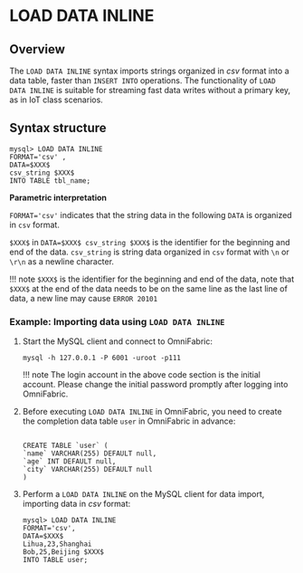 # **LOAD DATA INLINE**

## **Overview**

The `LOAD DATA INLINE` syntax imports strings organized in *csv* format into a data table, faster than `INSERT INTO` operations. The functionality of `LOAD DATA INLINE` is suitable for streaming fast data writes without a primary key, as in IoT class scenarios.

## Syntax structure

```mysql
mysql> LOAD DATA INLINE
FORMAT='csv' ,
DATA=$XXX$
csv_string $XXX$
INTO TABLE tbl_name;
```

**Parametric interpretation**

`FORMAT='csv'` indicates that the string data in the following `DATA` is organized in `csv` format.

`$XXX$` in `DATA=$XXX$ csv_string $XXX$` is the identifier for the beginning and end of the data. `csv_string` is string data organized in `csv` format with `\n` or `\r\n` as a newline character.

!!! note
    `$XXX$` is the identifier for the beginning and end of the data, note that `$XXX$` at the end of the data needs to be on the same line as the last line of data, a new line may cause `ERROR 20101`

### Example: Importing data using `LOAD DATA INLINE`

1. Start the MySQL client and connect to OmniFabric:

    ```mysql
    mysql -h 127.0.0.1 -P 6001 -uroot -p111
    ```

    !!! note
        The login account in the above code section is the initial account. Please change the initial password promptly after logging into OmniFabric.

2. Before executing `LOAD DATA INLINE` in OmniFabric, you need to create the completion data table `user` in OmniFabric in advance:

    ```mysql

    CREATE TABLE `user` (
    `name` VARCHAR(255) DEFAULT null,
    `age` INT DEFAULT null,
    `city` VARCHAR(255) DEFAULT null
    )
    ```

3. Perform a `LOAD DATA INLINE` on the MySQL client for data import, importing data in *csv* format:

    ```mysql
    mysql> LOAD DATA INLINE
    FORMAT='csv',
    DATA=$XXX$
    Lihua,23,Shanghai
    Bob,25,Beijing $XXX$
    INTO TABLE user;
    ```
